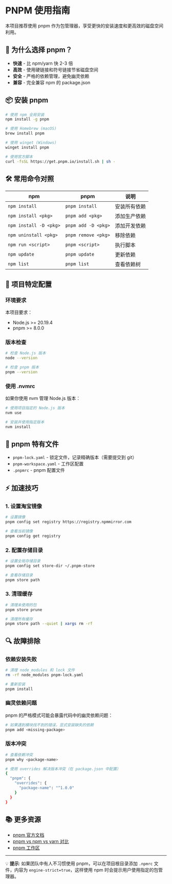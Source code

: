 # PNPM 使用指南

本项目推荐使用 pnpm 作为包管理器，享受更快的安装速度和更高效的磁盘空间利用。

## 🚀 为什么选择 pnpm？

- **快速** - 比 npm/yarn 快 2-3 倍
- **高效** - 使用硬链接和符号链接节省磁盘空间
- **安全** - 严格的依赖管理，避免幽灵依赖
- **兼容** - 完全兼容 npm 的 package.json

## 📦 安装 pnpm

```bash
# 使用 npm 全局安装
npm install -g pnpm

# 使用 Homebrew (macOS)
brew install pnpm

# 使用 winget (Windows)
winget install pnpm

# 使用官方脚本
curl -fsSL https://get.pnpm.io/install.sh | sh -
```

## 🛠️ 常用命令对照

| npm                    | pnpm                   | 说明           |
|------------------------|------------------------|----------------|
| `npm install`          | `pnpm install`         | 安装所有依赖   |
| `npm install <pkg>`    | `pnpm add <pkg>`       | 添加生产依赖   |
| `npm install -D <pkg>` | `pnpm add -D <pkg>`    | 添加开发依赖   |
| `npm uninstall <pkg>`  | `pnpm remove <pkg>`    | 移除依赖       |
| `npm run <script>`     | `pnpm <script>`        | 执行脚本       |
| `npm update`           | `pnpm update`          | 更新依赖       |
| `npm list`             | `pnpm list`            | 查看依赖树     |

## 🔧 项目特定配置

### 环境要求

本项目要求：
- Node.js >= 20.19.4
- pnpm >= 8.0.0

### 版本检查

```bash
# 检查 Node.js 版本
node --version

# 检查 pnpm 版本
pnpm --version
```

### 使用 .nvmrc

如果你使用 nvm 管理 Node.js 版本：

```bash
# 使用项目指定的 Node.js 版本
nvm use

# 安装并使用指定版本
nvm install
```

## 📁 pnpm 特有文件

- `pnpm-lock.yaml` - 锁定文件，记录精确版本（需要提交到 git）
- `pnpm-workspace.yaml` - 工作区配置
- `.pnpmrc` - pnpm 配置文件

## ⚡ 加速技巧

### 1. 设置淘宝镜像

```bash
# 设置镜像
pnpm config set registry https://registry.npmmirror.com

# 查看当前镜像
pnpm config get registry
```

### 2. 配置存储目录

```bash
# 设置全局存储目录
pnpm config set store-dir ~/.pnpm-store

# 查看存储目录
pnpm store path
```

### 3. 清理缓存

```bash
# 清理未使用的包
pnpm store prune

# 清理所有缓存
pnpm store path --quiet | xargs rm -rf
```

## 🔍 故障排除

### 依赖安装失败

```bash
# 清理 node_modules 和 lock 文件
rm -rf node_modules pnpm-lock.yaml

# 重新安装
pnpm install
```

### 幽灵依赖问题

pnpm 的严格模式可能会暴露代码中的幽灵依赖问题：

```bash
# 如果遇到模块找不到的错误，显式安装缺失的依赖
pnpm add <missing-package>
```

### 版本冲突

```bash
# 查看依赖冲突
pnpm why <package-name>

# 使用 overrides 解决版本冲突（在 package.json 中配置）
{
  "pnpm": {
    "overrides": {
      "package-name": "^1.0.0"
    }
  }
}
```

## 📚 更多资源

- [pnpm 官方文档](https://pnpm.io/)
- [pnpm vs npm vs yarn 对比](https://pnpm.io/benchmarks)
- [pnpm 工作区](https://pnpm.io/workspaces)

---

💡 **提示**: 如果团队中有人不习惯使用 pnpm，可以在项目根目录添加 `.npmrc` 文件，内容为 `engine-strict=true`，这样使用 npm 时会提示用户使用指定的包管理器。 